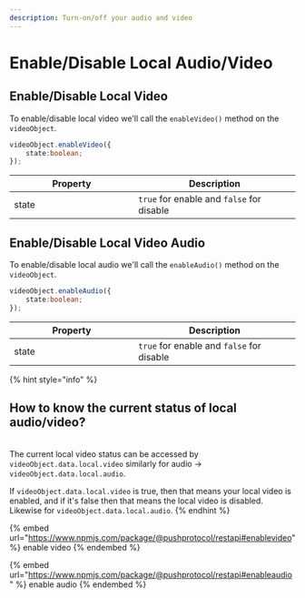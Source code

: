 ```yaml
---
description: Turn-on/off your audio and video
---
```


# Enable/Disable Local Audio/Video

## Enable/Disable Local Video

To enable/disable local video we'll call the `enableVideo()` method on the `videoObject`.

```typescript
videoObject.enableVideo({
    state:boolean;
});
```

<table><thead><tr><th width="203">Property</th><th>Description</th></tr></thead><tbody><tr><td>state</td><td><code>true</code> for enable and <code>false</code> for disable</td></tr></tbody></table>

## Enable/Disable Local Video Audio

To enable/disable local audio we'll call the `enableAudio()` method on the `videoObject`.

```typescript
videoObject.enableAudio({
    state:boolean;
});
```

<table><thead><tr><th width="203">Property</th><th>Description</th></tr></thead><tbody><tr><td>state</td><td><code>true</code> for enable and <code>false</code> for disable</td></tr></tbody></table>

{% hint style="info" %}
## How to know the current status of local audio/video?

\
The current local video status can be accessed by `videoObject.data.local.video` similarly for audio -> `videoObject.data.local.audio`.&#x20;

If `videoObject.data.local.video` is true, then that means your local video is enabled, and if it's false then that means the local video is disabled. Likewise for `videoObject.data.local.audio`.
{% endhint %}

{% embed url="https://www.npmjs.com/package/@pushprotocol/restapi#enablevideo" %}
enable video
{% endembed %}

{% embed url="https://www.npmjs.com/package/@pushprotocol/restapi#enableaudio" %}
enable audio
{% endembed %}
